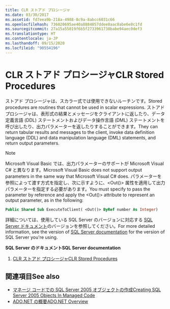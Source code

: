 ```yaml
---
title: CLR ストアド プロシージャ
ms.date: 03/30/2017
ms.assetid: fd7eea9b-218a-4988-8c9a-8abcc6031c66
ms.openlocfilehash: 736020695ae40a8884057ddee8aac8abe6e8c1fd
ms.sourcegitcommit: 27a15a55019f6b5f2733961738babe94aec0def3
ms.translationtype: HT
ms.contentlocale: ja-JP
ms.lasthandoff: 09/15/2020
ms.locfileid: "90554196"
---
```

# <a name="clr-stored-procedures"></a><span data-ttu-id="c4b40-102">CLR ストアド プロシージャ</span><span class="sxs-lookup"><span data-stu-id="c4b40-102">CLR Stored Procedures</span></span>
<span data-ttu-id="c4b40-103">ストアド プロシージャは、スカラー式では使用できないルーチンです。</span><span class="sxs-lookup"><span data-stu-id="c4b40-103">Stored procedures are routines that cannot be used in scalar expressions.</span></span> <span data-ttu-id="c4b40-104">ストアド プロシージャは、表形式の結果とメッセージをクライアントに返したり、データ定義言語 (DDL) ステートメントおよびデータ操作言語 (DML) ステートメントを呼び出したり、出力パラメーターを返したりすることができます。</span><span class="sxs-lookup"><span data-stu-id="c4b40-104">They can return tabular results and messages to the client, invoke data definition language (DDL) and data manipulation language (DML) statements, and return output parameters.</span></span>  
  
> [!NOTE]
> <span data-ttu-id="c4b40-105">Microsoft Visual Basic では、出力パラメーターのサポートが Microsoft Visual C# と異なります。</span><span class="sxs-lookup"><span data-stu-id="c4b40-105">Microsoft Visual Basic does not support output parameters in the same way that Microsoft Visual C# does.</span></span> <span data-ttu-id="c4b40-106">パラメーターを参照によって渡す方式を指定し、次に示すように、\<Out()> 属性を適用して出力パラメーターを指定する必要があります。</span><span class="sxs-lookup"><span data-stu-id="c4b40-106">You must specify to pass the parameter by reference and apply the \<Out()> attribute to represent an output parameter, as in the following:</span></span>  
  
```vb
Public Shared Sub ExecuteToClient( <Out()> ByRef number As Integer)  
```
  
<span data-ttu-id="c4b40-107">詳細については、使用している SQL Server のバージョンに対応する [SQL Server ドキュメント](/sql)のバージョンを参照してください。</span><span class="sxs-lookup"><span data-stu-id="c4b40-107">For more detailed information, see the version of [SQL Server documentation](/sql) for the version of SQL Server you're using.</span></span>
  
 <span data-ttu-id="c4b40-108">**SQL Server のドキュメント**</span><span class="sxs-lookup"><span data-stu-id="c4b40-108">**SQL Server documentation**</span></span>

1. <span data-ttu-id="c4b40-109">[CLR ストアド プロシージャ](/previous-versions/sql/sql-server-2008/ms131094(v=sql.100))</span><span class="sxs-lookup"><span data-stu-id="c4b40-109">[CLR Stored Procedures](/previous-versions/sql/sql-server-2008/ms131094(v=sql.100))</span></span>  
  
## <a name="see-also"></a><span data-ttu-id="c4b40-110">関連項目</span><span class="sxs-lookup"><span data-stu-id="c4b40-110">See also</span></span>

- <span data-ttu-id="c4b40-111">[マネージ コードでの SQL Server 2005 オブジェクトの作成](/previous-versions/visualstudio/visual-studio-2008/6s0s2at1(v=vs.90))</span><span class="sxs-lookup"><span data-stu-id="c4b40-111">[Creating SQL Server 2005 Objects In Managed Code](/previous-versions/visualstudio/visual-studio-2008/6s0s2at1(v=vs.90))</span></span>
- [<span data-ttu-id="c4b40-112">ADO.NET の概要</span><span class="sxs-lookup"><span data-stu-id="c4b40-112">ADO.NET Overview</span></span>](../ado-net-overview.md)
